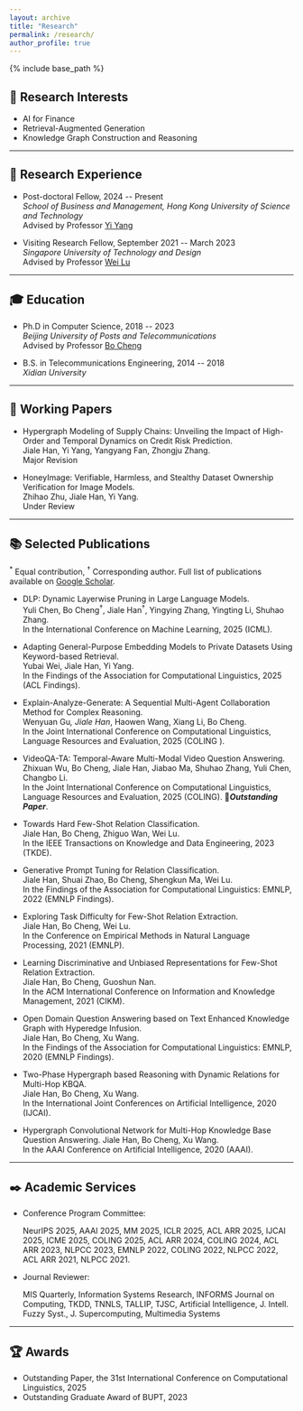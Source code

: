 ```yaml
---
layout: archive
title: "Research"
permalink: /research/
author_profile: true
---
```


{% include base_path %}

## 🌟 Research Interests
* AI for Finance
* Retrieval-Augmented Generation
* Knowledge Graph Construction and Reasoning

---

## 🔬 Research Experience

- Post-doctoral Fellow, 2024 -- Present   
  *School of Business and Management, Hong Kong University of Science and Technology*   
  Advised by Professor [Yi Yang](https://yya518.github.io/)
  

- Visiting Research Fellow, September 2021 -- March 2023  
  *Singapore University of Technology and Design*  
  Advised by Professor [Wei Lu](https://www.sutd.edu.sg/profile/lu-wei)

---
 
## 🎓 Education
- Ph.D in Computer Science, 2018 -- 2023  
  *Beijing University of Posts and Telecommunications*   
  Advised by Professor [Bo Cheng](https://teacher.bupt.edu.cn/chengbo/en/)
  

- B.S. in Telecommunications Engineering, 2014 -- 2018  
  *Xidian University*

---

## 📝 Working Papers

+ Hypergraph Modeling of Supply Chains: Unveiling the Impact of High-Order and Temporal Dynamics on Credit Risk Prediction.    
Jiale Han, Yi Yang, Yangyang Fan, Zhongju Zhang.   
Major Revision
  

+ HoneyImage: Verifiable, Harmless, and Stealthy Dataset Ownership Verification for Image Models.    
Zhihao Zhu, Jiale Han, Yi Yang.  
Under Review
  
---


## 📚 Selected Publications
<sup>*</sup> Equal contribution, <sup>†</sup> Corresponding author.
Full list of publications available on [Google Scholar](https://scholar.google.com/citations?hl=en&user=itFycmoAAAAJ).


+ DLP: Dynamic Layerwise Pruning in Large Language Models.    
Yuli Chen, Bo Cheng<sup>†</sup>, Jiale Han<sup>†</sup>, Yingying Zhang, Yingting Li, Shuhao Zhang.  
In the International Conference on Machine Learning, 2025 (ICML).
  

+ Adapting General-Purpose Embedding Models to Private Datasets Using Keyword-based Retrieval.    
Yubai Wei, Jiale Han, Yi Yang.   
In the Findings of the Association for Computational Linguistics, 2025 (ACL Findings).


+ Explain-Analyze-Generate: A Sequential Multi-Agent Collaboration Method for Complex Reasoning.  
Wenyuan Gu<sup>*</sup>, Jiale Han<sup>*</sup>, Haowen Wang, Xiang Li, Bo Cheng.  
In the Joint International Conference on Computational Linguistics, Language Resources and Evaluation, 2025 (COLING ).


+ VideoQA-TA: Temporal-Aware Multi-Modal Video Question Answering.  
Zhixuan Wu, Bo Cheng, Jiale Han, Jiabao Ma, Shuhao Zhang, Yuli Chen, Changbo Li.  
In the Joint International Conference on Computational Linguistics, Language Resources and Evaluation, 2025 (COLING). 🏅***Outstanding Paper***.
  

+ Towards Hard Few-Shot Relation Classification.  
Jiale Han, Bo Cheng, Zhiguo Wan, Wei Lu.  
In the IEEE Transactions on Knowledge and Data Engineering, 2023 (TKDE).
  

+ Generative Prompt Tuning for Relation Classification.  
Jiale Han, Shuai Zhao, Bo Cheng, Shengkun Ma, Wei Lu.  
In the Findings of the Association for Computational Linguistics: EMNLP, 2022 (EMNLP Findings).  
  

+ Exploring Task Difficulty for Few-Shot Relation Extraction.  
Jiale Han, Bo Cheng, Wei Lu.  
In the Conference on Empirical Methods in Natural Language Processing, 2021 (EMNLP).
  

+ Learning Discriminative and Unbiased Representations for Few-Shot Relation Extraction.  
Jiale Han, Bo Cheng, Guoshun Nan.  
In the ACM International Conference on Information and Knowledge Management, 2021 (CIKM).
  

+ Open Domain Question Answering based on Text Enhanced Knowledge Graph with Hyperedge Infusion.  
Jiale Han, Bo Cheng, Xu Wang.  
In the Findings of the Association for Computational Linguistics: EMNLP, 2020 (EMNLP Findings).
  

+ Two-Phase Hypergraph based Reasoning with Dynamic Relations for Multi-Hop KBQA.  
Jiale Han, Bo Cheng, Xu Wang.  
In the International Joint Conferences on Artificial Intelligence, 2020 (IJCAI).
  

+ Hypergraph Convolutional Network for Multi-Hop Knowledge Base Question Answering.
Jiale Han, Bo Cheng, Xu Wang.  
In the AAAI Conference on Artificial Intelligence, 2020 (AAAI).

---


## ✒️ Academic Services
* Conference Program Committee:
  
  NeurIPS 2025, AAAI 2025, MM 2025, ICLR 2025, ACL ARR 2025, IJCAI 2025, ICME 2025, COLING 2025, ACL ARR 2024, COLING 2024, ACL ARR 2023, NLPCC 2023, EMNLP 2022, COLING 2022, NLPCC 2022, ACL ARR 2021, NLPCC 2021.


* Journal Reviewer:
  
  MIS Quarterly, Information Systems Research, INFORMS Journal on Computing, 
  TKDD, TNNLS, TALLIP, TJSC, Artificial Intelligence, J. Intell. Fuzzy Syst., J. Supercomputing, Multimedia Systems
  
---


## 🏆 Awards
* Outstanding Paper, the 31st International Conference on Computational Linguistics, 2025
* Outstanding Graduate Award of BUPT, 2023